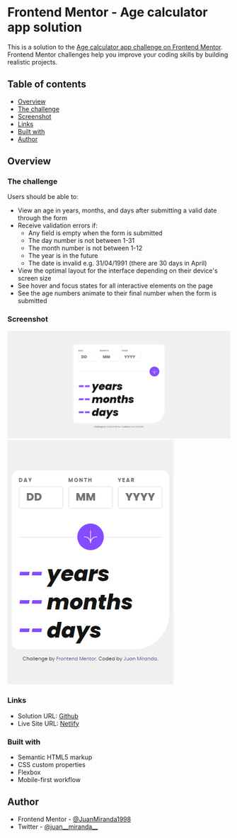 # Frontend Mentor - Age calculator app solution

This is a solution to the [Age calculator app challenge on Frontend Mentor](https://www.frontendmentor.io/challenges/age-calculator-app-dF9DFFpj-Q). Frontend Mentor challenges help you improve your coding skills by building realistic projects. 

## Table of contents

- [Overview](#overview)
- [The challenge](#the-challenge)
- [Screenshot](#screenshot)
- [Links](#links)
- [Built with](#built-with)
- [Author](#author)


## Overview

### The challenge

Users should be able to:

- View an age in years, months, and days after submitting a valid date through the form
- Receive validation errors if:
  - Any field is empty when the form is submitted
  - The day number is not between 1-31
  - The month number is not between 1-12
  - The year is in the future
  - The date is invalid e.g. 31/04/1991 (there are 30 days in April)
- View the optimal layout for the interface depending on their device's screen size
- See hover and focus states for all interactive elements on the page
- See the age numbers animate to their final number when the form is submitted

### Screenshot

![Desktop](./screenshots/capture-desktop.png)
![Mobile](./screenshots/capture-mobile.png)


### Links

- Solution URL: [Github](https://github.com/JuanMiranda1998/age-calculator-frontendmentor)
- Live Site URL: [Netlify](https://fmentor-agecalculator.netlify.app/)


### Built with

- Semantic HTML5 markup
- CSS custom properties
- Flexbox
- Mobile-first workflow


## Author

- Frontend Mentor - [@JuanMiranda1998](https://www.frontendmentor.io/profile/JuanMiranda1998)
- Twitter - [@juan__miranda__](https://twitter.com/juan__miranda__)